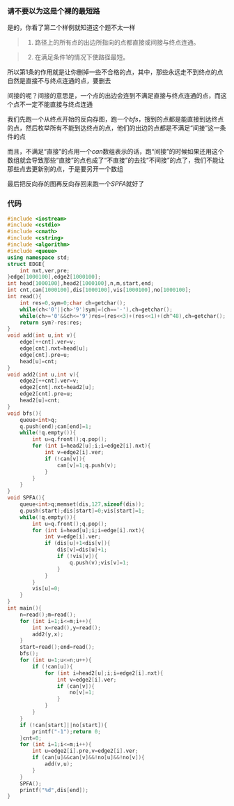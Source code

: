 ### 请不要以为这是个裸的最短路

是的，你看了第二个样例就知道这个题不太一样

>1. 路径上的所有点的出边所指向的点都直接或间接与终点连通。

>2. 在满足条件$1$的情况下使路径最短。

所以第$1$条的作用就是让你删掉一些不合格的点，其中，那些永远走不到终点的点自然是直接不与终点连通的点，要删去

间接的呢？间接的意思是，一个点的出边会连到不满足直接与终点连通的点，而这个点不一定不能直接与终点连通

我们先跑一个从终点开始的反向存图，跑一个$bfs$，搜到的点都是能直接到达终点的点，然后枚举所有不能到达终点的点，他们的出边的点都是不满足“间接”这一条件的点

而且，不满足“直接”的点用一个$can$数组表示的话，跑“间接”的时候如果还用这个数组就会导致那些“直接”的点也成了“不直接”的去找“不间接”的点了，我们不能让那些点去更新别的点，于是要另开一个数组

最后把反向存的图再反向存回来跑一个$SPFA$就好了

### 代码


```cpp
#include <iostream>
#include <cstdio>
#include <cmath>
#include <cstring>
#include <algorithm>
#include <queue>
using namespace std;
struct EDGE{
    int nxt,ver,pre;
}edge[1000100],edge2[1000100];
int head[1000100],head2[1000100],n,m,start,end;
int cnt,can[1000100],dis[1000100],vis[1000100],no[1000100];
int read(){
    int res=0,sym=0;char ch=getchar();
    while(ch<'0'||ch>'9')sym|=(ch=='-'),ch=getchar();
    while(ch>='0'&&ch<='9')res=(res<<3)+(res<<1)+(ch^48),ch=getchar();
    return sym?-res:res;
}
void add(int u,int v){
    edge[++cnt].ver=v;
    edge[cnt].nxt=head[u];
    edge[cnt].pre=u;
    head[u]=cnt;
}
void add2(int u,int v){
    edge2[++cnt].ver=v;
    edge2[cnt].nxt=head2[u];
    edge2[cnt].pre=u;
    head2[u]=cnt;
}
void bfs(){
    queue<int>q;
    q.push(end);can[end]=1;
    while(!q.empty()){
        int u=q.front();q.pop();
        for (int i=head2[u];i;i=edge2[i].nxt){
            int v=edge2[i].ver;
            if (!can[v]){
                can[v]=1;q.push(v);
            }
        }
    }
}
void SPFA(){
    queue<int>q;memset(dis,127,sizeof(dis));
    q.push(start);dis[start]=0;vis[start]=1;
    while(!q.empty()){
        int u=q.front();q.pop();
        for (int i=head[u];i;i=edge[i].nxt){
            int v=edge[i].ver;
            if (dis[u]+1<dis[v]){
                dis[v]=dis[u]+1;
                if (!vis[v]){
                    q.push(v);vis[v]=1;
                }
            }
        }
        vis[u]=0;
    }
}
int main(){
    n=read();m=read();
    for (int i=1;i<=m;i++){
        int x=read(),y=read();
        add2(y,x);
    }
    start=read();end=read();
    bfs();
    for (int u=1;u<=n;u++){
        if (!can[u]){
            for (int i=head2[u];i;i=edge2[i].nxt){
                int v=edge2[i].ver;
                if (can[v]){
                    no[v]=1;
                }
            }
        }
    }
    if (!can[start]||no[start]){
        printf("-1");return 0;
    }cnt=0;
    for (int i=1;i<=m;i++){
        int u=edge2[i].pre,v=edge2[i].ver;
        if (can[u]&&can[v]&&!no[u]&&!no[v]){
            add(v,u);
        }
    }
    SPFA();
    printf("%d",dis[end]);
}
```
